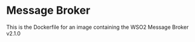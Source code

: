 Message Broker
==============

This is the Dockerfile for an image containing the WSO2 Message Broker v2.1.0
